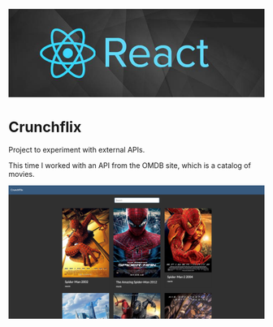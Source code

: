 ![react](https://github.com/jorgeoxi/badge-app-react/blob/master/docs/React.jpg?raw=true)

  # Crunchflix

Project to experiment with external APIs.

This time I worked with an API from the OMDB site, which is a catalog of movies.

![crunchflix](https://github.com/jorgeoxi/crunchflix/blob/master/docs/crunchflix_view.PNG?raw=true)
